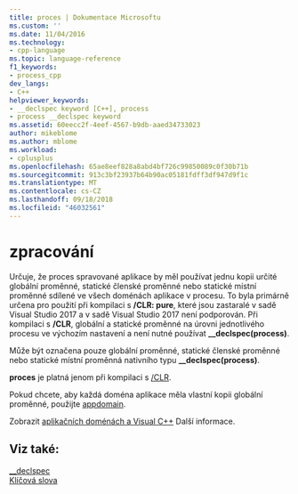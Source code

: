 ```yaml
---
title: proces | Dokumentace Microsoftu
ms.custom: ''
ms.date: 11/04/2016
ms.technology:
- cpp-language
ms.topic: language-reference
f1_keywords:
- process_cpp
dev_langs:
- C++
helpviewer_keywords:
- __declspec keyword [C++], process
- process __declspec keyword
ms.assetid: 60eecc2f-4eef-4567-b9db-aaed34733023
author: mikeblome
ms.author: mblome
ms.workload:
- cplusplus
ms.openlocfilehash: 65ae8eef828a8abd4bf726c99850089c0f30b71b
ms.sourcegitcommit: 913c3bf23937b64b90ac05181fdff3df947d9f1c
ms.translationtype: MT
ms.contentlocale: cs-CZ
ms.lasthandoff: 09/18/2018
ms.locfileid: "46032561"
---
```

# <a name="process"></a>zpracování

Určuje, že proces spravované aplikace by měl používat jednu kopii určité globální proměnné, statické členské proměnné nebo statické místní proměnné sdílené ve všech doménách aplikace v procesu. To byla primárně určena pro použití při kompilaci s **/CLR: pure**, které jsou zastaralé v sadě Visual Studio 2017 a v sadě Visual Studio 2017 není podporován. Při kompilaci s **/CLR**, globální a statické proměnné na úrovni jednotlivého procesu ve výchozím nastavení a není nutné používat **__declspec(process)**.

Může být označena pouze globální proměnné, statické členské proměnné nebo statické místní proměnná nativního typu **__declspec(process)**.

**proces** je platná jenom při kompilaci s [/CLR](../build/reference/clr-common-language-runtime-compilation.md).

Pokud chcete, aby každá doména aplikace měla vlastní kopii globální proměnné, použijte [appdomain](../cpp/appdomain.md).

Zobrazit [aplikačních doménách a Visual C++](../dotnet/application-domains-and-visual-cpp.md) Další informace.

## <a name="see-also"></a>Viz také:

[__declspec](../cpp/declspec.md)<br/>
[Klíčová slova](../cpp/keywords-cpp.md)
